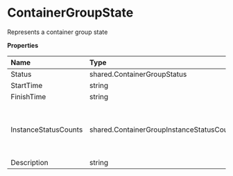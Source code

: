 # ContainerGroupState

Represents a container group state

**Properties**

| Name                 | Type                                     | Required | Description                                        |
| :------------------- | :--------------------------------------- | :------- | :------------------------------------------------- |
| Status               | shared.ContainerGroupStatus              | ✅       |                                                    |
| StartTime            | string                                   | ✅       |                                                    |
| FinishTime           | string                                   | ✅       |                                                    |
| InstanceStatusCounts | shared.ContainerGroupInstanceStatusCount | ✅       | Represents a container group instance status count |
| Description          | string                                   | ❌       |                                                    |
